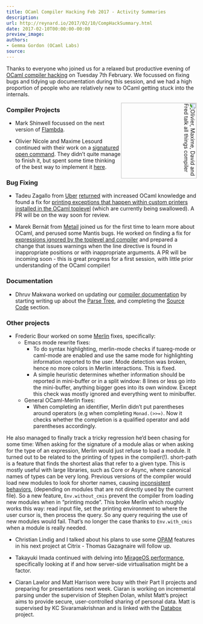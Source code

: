 ```yaml
---
title: OCaml Compiler Hacking Feb 2017 - Activity Summaries
description:
url: http://reynard.io/2017/02/10/CompHackSummary.html
date: 2017-02-10T00:00:00-00:00
preview_image:
authors:
- Gemma Gordon (OCaml Labs)
source:
---
```


<p>Thanks to everyone who joined us for a relaxed but productive evening of <a href="https://ocamllabs.github.io/compiler-hacking/">OCaml compiler hacking</a> on Tuesday 7th February. We focussed on fixing bugs and tidying up documentation during this session, and we had a high proportion of people who are relatively new to OCaml getting stuck into the internals.</p>

<div>
<img src="http://reynard.io/images/FebCHPembroke.JPG" style="float:right; -webkit-transform:rotate(90deg); transform:rotate(90deg);" alt="Olivier, Maxime, David and Fred talk all things compiler" width="200"/>
</div>

<h3>Compiler Projects</h3>

<ul>
  <li>
    <p>Mark Shinwell focussed on the next version of <a href="https://blogs.janestreet.com/flambda/">Flambda</a>.</p>
  </li>
  <li>
    <p>Olivier Nicole and Maxime Lesourd continued with their work on a <a href="https://github.com/ocamllabs/compiler-hacking/wiki/Things-to-work-on#signatured-open-command">signatured open command</a>. They didn&rsquo;t quite manage to finish it, but spent some time thinking of the best way to implement it <a href="https://github.com/OlivierNicole/ocaml/commits/signatured_open">here</a>.</p>
  </li>
</ul>

<h3>Bug Fixing</h3>

<ul>
  <li>
    <p>Tadeu Zagallo from <a href="https://www.uber.com/en-GB/cities/london/">Uber</a> <a href="http://reynard.io/2016/11/16/CompHack.html">returned</a> with increased OCaml knowledge and found a fix for <a href="https://caml.inria.fr/mantis/view.php?id=7060">printing exceptions that happen within custom printers installed in the OCaml toplevel</a> (which are currently being swallowed). A PR will be on the way soon for review.</p>
  </li>
  <li>
    <p>Marek Bern&aacute;t from <a href="http://metail.com/">Metail</a> joined us for the first time to learn more about OCaml, and perused some Mantis bugs. He worked on finding a fix for <a href="https://caml.inria.fr/mantis/view.php?id=6604">expressions ignored by the toplevel and compiler</a> and prepared a change that issues warnings when the line directive is found in inappropriate positions or with inappropriate arguments. A PR will be incoming soon - this is great progress for a first session, with little prior understanding of the OCaml compiler!</p>
  </li>
</ul>

<h3>Documentation</h3>

<ul>
  <li>Dhruv Makwana worked on updating our <a href="https://github.com/ocamllabs/ocaml-internals/wiki">compiler documentation</a> by starting writing up about the <a href="https://github.com/ocamllabs/ocaml-internals/wiki/The-Parse-Tree-(AST)">Parse Tree</a>, and completing the <a href="https://github.com/ocamllabs/ocaml-internals/wiki/Source-code">Source Code</a> section.</li>
</ul>

<h3>Other projects</h3>

<ul>
  <li>Frederic Bour worked on some <a href="https://github.com/ocaml/merlin">Merlin</a> fixes, specifically:
    <ul>
      <li>Emacs mode rewrite fixes:
        <ul>
          <li>To do syntax highlighting, merlin-mode checks if tuareg-mode or caml-mode are enabled and use the same mode for highlighting information reported to the user. Mode detection was broken, hence no more colors in Merlin interactions. This is fixed.</li>
          <li>A simple heuristic determines whether information should be reported in mini-buffer or in a split window: 8 lines or less go into the mini-buffer, anything bigger goes into its own window. Except this check was mostly ignored and everything went to minibuffer.</li>
        </ul>
      </li>
      <li>General OCaml-Merlin fixes:
        <ul>
          <li>When completing an identifier, Merlin didn&rsquo;t put parentheses around operators (e.g when completing <code class="highlighter-rouge">Monad.(&gt;&gt;=)</code>. Now it checks whether the completion is a qualified operator and add parentheses accordingly.</li>
        </ul>
      </li>
    </ul>
  </li>
</ul>

<p>He also managed to finally track a tricky regression he&rsquo;d been chasing for some time: When asking for the signature of a module alias or when asking for the type of an expression, Merlin would just refuse to load a module. It turned out to be related to the printing of types in the compiler(!). short-path is a feature that finds the shortest alias that refer to a given type. This is mostly useful with large libraries, such as Core or Async, where canonical names of types can be very long. Previous versions of the compiler would load new modules to look for shorter names, causing <a href="https://caml.inria.fr/mantis/view.php?id=7134">inconsistent behaviors</a>, (depending on modules that are not directly used by the current file).
So a new feature, <code class="highlighter-rouge">Env.without_cmis</code> prevent the compiler from loading new modules when in &ldquo;printing mode&rdquo;. This broke Merlin which roughly works this way: read input file, set the printing environment to where the user cursor is, then process the query. So any query requiring the use of new modules would fail. That&rsquo;s no longer the case thanks to <code class="highlighter-rouge">Env.with_cmis</code> when a module is really needed.</p>

<ul>
  <li>
    <p>Christian Lindig and I talked about his plans to use some <a href="https://github.com/ocaml/opam">OPAM</a> features in his next project at Citrix - Thomas Gazagnaire will follow up.</p>
  </li>
  <li>
    <p>Takayuki Imada continued with delving into <a href="https://github.com/TImada">MirageOS performance</a>, specifically looking at if and how server-side virtualisation might be a factor.</p>
  </li>
  <li>
    <p>Ciaran Lawlor and Matt Harrison were busy with their Part II projects and preparing for presentations next week. Ciaran is working on incremental parsing under the supervision of Stephen Dolan, whilst Matt&rsquo;s project aims to provide secure, user-controlled sharing of personal data. Matt is supervised by KC Sivaramakrishnan and is linked with the <a href="http://www.databoxproject.uk/">Databox</a> project.</p>
  </li>
</ul>

